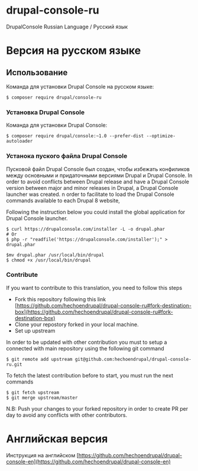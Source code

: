 # drupal-console-ru
DrupalConsole Russian Language / Pусский язык

# Версия на русском языке

## Использование

Команда для установки Drupal Console на русском языке:

```
$ composer require drupal/console-ru
```

### Установка Drupal Console

Команда для установки Drupal Console:

```
$ composer require drupal/console:~1.0 --prefer-dist --optimize-autoloader
```

### Устанока пуского файла Drupal Console

Пусковой файл Drupal Console был создан, чтобы избежать конфиликов между основными и придаточными версиями Drupal и Drupal Console. 
In order to avoid conflicts between Drupal release and have a Drupal Console version between major and minor releases in Drupal,  a Drupal Console launcher was created. n order to facilitate to load the Drupal Console commands available to each
Drupal 8 website,
 
Following the instruction below you could install the global application for Drupal Console launcher. 

```
$ curl https://drupalconsole.com/installer -L -o drupal.phar
# Or 
$ php -r "readfile('https://drupalconsole.com/installer');" > drupal.phar

$mv drupal.phar /usr/local/bin/drupal
$ chmod +x /usr/local/bin/drupal
```

### Contribute

If you want to contribute to this translation, you need to follow this steps

- Fork this repository following this link [https://github.com/hechoendrupal/drupal-console-ru#fork-destination-box](https://github.com/hechoendrupal/drupal-console-ru#fork-destination-box)
- Clone your repostory forked in your local machine.
- Set up upstream

In order to be updated with other contribution you must to setup a connected with main repository using the following git command

```
$ git remote add upstream git@github.com:hechoendrupal/drupal-console-ru.git
```

To fetch the latest contribution before to start, you must run the next commands
```
$ git fetch upstream
$ git merge upstream/master
```

N.B: Push your changes to your forked repository in order to create PR per day to avoid any conflicts with other contributors.

# Английская версия

Инструкция на английском [https://github.com/hechoendrupal/drupal-console-en](https://github.com/hechoendrupal/drupal-console-en)
